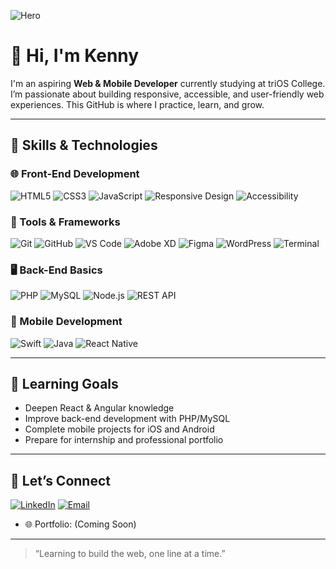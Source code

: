 ![Hero](https://raw.githubusercontent.com/abhisheknaiidu/abhisheknaiidu/master/code.gif)

# 👋 Hi, I'm Kenny

I'm an aspiring **Web & Mobile Developer** currently studying at triOS College. I’m passionate about building responsive, accessible, and user-friendly web experiences. This GitHub is where I practice, learn, and grow.

---

## 🧠 Skills & Technologies

### 🌐 Front-End Development

![HTML5](https://img.shields.io/badge/HTML5-E34F26?style=flat&logo=html5&logoColor=white)
![CSS3](https://img.shields.io/badge/CSS3-1572B6?style=flat&logo=css3&logoColor=white)
![JavaScript](https://img.shields.io/badge/JavaScript-F7DF1E?style=flat&logo=javascript&logoColor=black)
![Responsive Design](https://img.shields.io/badge/Responsive-Design-brightgreen?style=flat)
![Accessibility](https://img.shields.io/badge/Accessibility-AA-blue?style=flat)

### 🧰 Tools & Frameworks

![Git](https://img.shields.io/badge/Git-F05032?style=flat&logo=git&logoColor=white)
![GitHub](https://img.shields.io/badge/GitHub-181717?style=flat&logo=github&logoColor=white)
![VS Code](https://img.shields.io/badge/VSCode-007ACC?style=flat&logo=visual-studio-code&logoColor=white)
![Adobe XD](https://img.shields.io/badge/Adobe%20XD-FF61F6?style=flat&logo=adobexd&logoColor=white)
![Figma](https://img.shields.io/badge/Figma-F24E1E?style=flat&logo=figma&logoColor=white)
![WordPress](https://img.shields.io/badge/WordPress-21759B?style=flat&logo=wordpress&logoColor=white)
![Terminal](https://img.shields.io/badge/Terminal-000000?style=flat&logo=gnu-bash&logoColor=white)

### 🖥️ Back-End Basics

![PHP](https://img.shields.io/badge/PHP-777BB4?style=flat&logo=php&logoColor=white)
![MySQL](https://img.shields.io/badge/MySQL-4479A1?style=flat&logo=mysql&logoColor=white)
![Node.js](https://img.shields.io/badge/Node.js-339933?style=flat&logo=node.js&logoColor=white)
![REST API](https://img.shields.io/badge/REST%20API-lightgrey?style=flat)

### 📱 Mobile Development

![Swift](https://img.shields.io/badge/Swift-FA7343?style=flat&logo=swift&logoColor=white)
![Java](https://img.shields.io/badge/Java-007396?style=flat&logo=java&logoColor=white)
![React Native](https://img.shields.io/badge/React%20Native-20232A?style=flat&logo=react&logoColor=61DAFB)

---

## 🚀 Learning Goals

- Deepen React & Angular knowledge  
- Improve back-end development with PHP/MySQL  
- Complete mobile projects for iOS and Android  
- Prepare for internship and professional portfolio  

---

## 🤝 Let’s Connect

[![LinkedIn](https://img.shields.io/badge/LinkedIn-Connect-blue?style=flat&logo=linkedin&logoColor=white)](https://www.linkedin.com/in/kenneth-plumstead-464278347/)
[![Email](https://img.shields.io/badge/Email-Contact-red?style=flat&logo=gmail&logoColor=white)](mailto:kennethplumstead@icloud.com)
- 🌐 Portfolio: (Coming Soon)  

---

> “Learning to build the web, one line at a time.”
